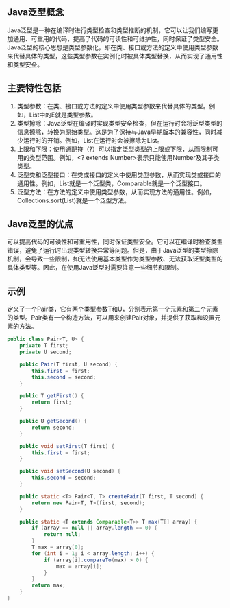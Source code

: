 ## Java泛型概念
Java泛型是一种在编译时进行类型检查和类型推断的机制，它可以让我们编写更加通用、可重用的代码，提高了代码的可读性和可维护性，同时保证了类型安全。
Java泛型的核心思想是类型参数化，即在类、接口或方法的定义中使用类型参数来代替具体的类型，这些类型参数在实例化时被具体类型替换，从而实现了通用性和类型安全。
## 主要特性包括

1. 类型参数：在类、接口或方法的定义中使用类型参数来代替具体的类型。例如，List<E>中的E就是类型参数。
2. 类型擦除：Java泛型在编译时实现类型安全检查，但在运行时会将泛型类型的信息擦除，转换为原始类型。这是为了保持与Java早期版本的兼容性，同时减少运行时的开销。例如，List<String>在运行时会被擦除为List。
3. 上限和下限：使用通配符（?）可以指定泛型类型的上限或下限，从而限制可用的类型范围。例如，<? extends Number>表示只能使用Number及其子类类型。
4. 泛型类和泛型接口：在类或接口的定义中使用类型参数，从而实现类或接口的通用性。例如，List<E>就是一个泛型类，Comparable<T>就是一个泛型接口。
5. 泛型方法：在方法的定义中使用类型参数，从而实现方法的通用性。例如，Collections.sort(List<T>)就是一个泛型方法。
## Java泛型的优点
可以提高代码的可读性和可重用性，同时保证类型安全。它可以在编译时检查类型错误，避免了运行时出现类型转换异常等问题。但是，由于Java泛型的类型擦除机制，会导致一些限制，如无法使用基本类型作为类型参数、无法获取泛型类型的具体类型等。因此，在使用Java泛型时需要注意一些细节和限制。
## 示例
定义了一个Pair类，它有两个类型参数T和U，分别表示第一个元素和第二个元素的类型。Pair类有一个构造方法，可以用来创建Pair对象，并提供了获取和设置元素的方法。
```java
public class Pair<T, U> {
    private T first;
    private U second;

    public Pair(T first, U second) {
        this.first = first;
        this.second = second;
    }

    public T getFirst() {
        return first;
    }

    public U getSecond() {
        return second;
    }

    public void setFirst(T first) {
        this.first = first;
    }

    public void setSecond(U second) {
        this.second = second;
    }

    public static <T> Pair<T, T> createPair(T first, T second) {
        return new Pair<T, T>(first, second);
    }

    public static <T extends Comparable<T>> T max(T[] array) {
        if (array == null || array.length == 0) {
            return null;
        }
        T max = array[0];
        for (int i = 1; i < array.length; i++) {
            if (array[i].compareTo(max) > 0) {
                max = array[i];
            }
        }
        return max;
    }
}
```
 
